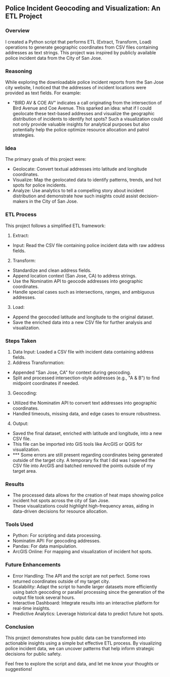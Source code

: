 ## Police Incident Geocoding and Visualization: An ETL Project

### Overview
I created a Python script that performs ETL (Extract, Transform, Load) operations to generate geographic coordinates from CSV files containing addresses as text strings. This project was inspired by publicly available police incident data from the City of San Jose.

### Reasoning
While exploring the downloadable police incident reports from the San Jose city website, I noticed that the addresses of incident locations were provided as text fields. For example:

- "BIRD AV & COE AV" indicates a call originating from the intersection of Bird Avenue and Coe Avenue.
This sparked an idea: what if I could geolocate these text-based addresses and visualize the geographic distribution of incidents to identify hot spots? Such a visualization could not only provide valuable insights for analytical purposes but also potentially help the police optimize resource allocation and patrol strategies.

### Idea
The primary goals of this project were:

- Geolocate: Convert textual addresses into latitude and longitude coordinates.
- Visualize: Map the geolocated data to identify patterns, trends, and hot spots for police incidents.
- Analyze: Use analytics to tell a compelling story about incident distribution and demonstrate how such insights could assist decision-makers in the City of San Jose.

### ETL Process
This project follows a simplified ETL framework:

1. Extract:
  - Input: Read the CSV file containing police incident data with raw address fields.
2. Transform:
  - Standardize and clean address fields.
  - Append location context (San Jose, CA) to address strings.
  - Use the Nominatim API to geocode addresses into geographic coordinates.
  - Handle special cases such as intersections, ranges, and ambiguous addresses.
3. Load:
  - Append the geocoded latitude and longitude to the original dataset.
  - Save the enriched data into a new CSV file for further analysis and visualization.
    
### Steps Taken
1. Data Input: Loaded a CSV file with incident data containing address fields.
2. Address Transformation:
  - Appended "San Jose, CA" for context during geocoding.
  - Split and processed intersection-style addresses (e.g., "A & B") to find midpoint coordinates if needed.
3. Geocoding:
  - Utilized the Nominatim API to convert text addresses into geographic coordinates.
  - Handled timeouts, missing data, and edge cases to ensure robustness.
4. Output:
  - Saved the final dataset, enriched with latitude and longitude, into a new CSV file.
  - This file can be imported into GIS tools like ArcGIS or QGIS for visualization.
  - *** Some errors are still present regarding coordinates being generated outside of the target city. A temporary fix that I did was I opened the CSV file into ArcGIS and batched removed the points outside of my target area.

### Results
  - The processed data allows for the creation of heat maps showing police incident hot spots across the city of San Jose.
  - These visualizations could highlight high-frequency areas, aiding in data-driven decisions for resource allocation.
    
### Tools Used
  - Python: For scripting and data processing.
  - Nominatim API: For geocoding addresses.
  - Pandas: For data manipulation.
  - ArcGIS Online: For mapping and visualization of incident hot spots.

### Future Enhancements
  - Error Handling: The API and the script are not perfect. Some rows returned coordinates outside of my target city. 
  - Scalability: Adapt the script to handle larger datasets more efficiently using batch geocoding or parallel processing since the generation of the output file took several hours.
  - Interactive Dashboard: Integrate results into an interactive platform for real-time insights.
  - Predictive Analytics: Leverage historical data to predict future hot spots.

### Conclusion
This project demonstrates how public data can be transformed into actionable insights using a simple but effective ETL process. By visualizing police incident data, we can uncover patterns that help inform strategic decisions for public safety.

Feel free to explore the script and data, and let me know your thoughts or suggestions!
